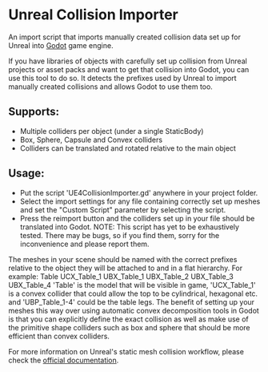 # Unreal Collision Importer
An import script that imports manually created collision data set up for Unreal into [Godot](godotengine.org/) game engine.

If you have libraries of objects with carefully set up collision from Unreal projects or asset packs and want to get that collision into Godot, you can use this tool to do so. It detects the prefixes used by Unreal to import manually created collisions and allows Godot to use them too.

## Supports:
- Multiple colliders per object (under a single StaticBody)
- Box, Sphere, Capsule and Convex colliders
- Colliders can be translated and rotated relative to the main object

## Usage:
- Put the script 'UE4CollisionImporter.gd' anywhere in your project folder.
- Select the import settings for any file containing correctly set up meshes and set the "Custom Script" parameter by selecting the script.
- Press the reimport button and the colliders set up in your file should be translated into Godot.
NOTE: This script has yet to be exhaustively tested. There may be bugs, so if you find them, sorry for the inconvenience and please report them.

The meshes in your scene should be named with the correct prefixes relative to the object they will be attached to and in a flat hierarchy. For example:
Table
UCX_Table_1
UBX_Table_1
UBX_Table_2
UBX_Table_3
UBX_Table_4
'Table' is the model that will be visible in game, 'UCX_Table_1' is a convex collider that could allow the top to be cylindrical, hexagonal etc. and 'UBP_Table_1-4' could be the table legs. The benefit of setting up your meshes this way over using automatic convex decomposition tools in Godot is that you can explicitly define the exact collision as well as make use of the primitive shape colliders such as box and sphere that should be more efficient than convex colliders.

For more information on Unreal's static mesh collision workflow, please check the [official documentation](https://docs.unrealengine.com/4.26/en-US/WorkingWithContent/Importing/FBX/StaticMeshes/#collision).
